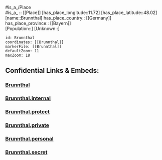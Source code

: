 ﻿---
location: [48.02,11.72] 
mapzoom: [7,12] 
mapmarker: city 
type: City
tags:
- geo/City


SpocWebEntityId: 29374
isDeleted: false
confidential: public

---
#is_a_/Place  
#is_a_ :: [[Place]] 
[has_place_longitude::11.72] 
[has_place_latitude::48.02] 
[name::Brunnthal] 
has_place_country:: [[Germany]]  
has_place_province:: [[Bayern]]  
[Population::] 
[Unknown::] 


```leaflet
id: Brunnthal
coordinates: [[Brunnthal]] 
markerFile: [[Brunnthal]] 
defaultZoom: 11 
maxZoom: 18
```


## Confidential Links & Embeds: 

### [Brunnthal](/_public/Earth/Continent/Europe/Europe~Central/Germany/Germany~West/Bayern/counties~Bayern/München/cities~München/Höhenkirchen-Siegertsbrunn/City/Brunnthal.md) 

### [Brunnthal.internal](/_internal/Earth/Continent/Europe/Europe~Central/Germany/Germany~West/Bayern/counties~Bayern/München/cities~München/Höhenkirchen-Siegertsbrunn/City/Brunnthal.internal.md) 

### [Brunnthal.protect](/_protect/Earth/Continent/Europe/Europe~Central/Germany/Germany~West/Bayern/counties~Bayern/München/cities~München/Höhenkirchen-Siegertsbrunn/City/Brunnthal.protect.md) 

### [Brunnthal.private](/_private/Earth/Continent/Europe/Europe~Central/Germany/Germany~West/Bayern/counties~Bayern/München/cities~München/Höhenkirchen-Siegertsbrunn/City/Brunnthal.private.md) 

### [Brunnthal.personal](/_personal/Earth/Continent/Europe/Europe~Central/Germany/Germany~West/Bayern/counties~Bayern/München/cities~München/Höhenkirchen-Siegertsbrunn/City/Brunnthal.personal.md) 

### [Brunnthal.secret](/_secret/Earth/Continent/Europe/Europe~Central/Germany/Germany~West/Bayern/counties~Bayern/München/cities~München/Höhenkirchen-Siegertsbrunn/City/Brunnthal.secret.md) 
